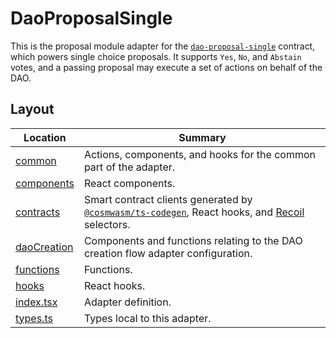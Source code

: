 # DaoProposalSingle

This is the proposal module adapter for the
[`dao-proposal-single`](https://github.com/DA0-DA0/dao-contracts/tree/main/contracts/proposal/dao-proposal-single)
contract, which powers single choice proposals. It supports `Yes`, `No`, and
`Abstain` votes, and a passing proposal may execute a set of actions on behalf
of the DAO.

## Layout

| Location                     | Summary                                                                                                                                                           |
| ---------------------------- | ----------------------------------------------------------------------------------------------------------------------------------------------------------------- |
| [common](./common)           | Actions, components, and hooks for the common part of the adapter.                                                                                                |
| [components](./components)   | React components.                                                                                                                                                 |
| [contracts](./contracts)     | Smart contract clients generated by [`@cosmwasm/ts-codegen`](https://github.com/CosmWasm/ts-codegen), React hooks, and [Recoil](https://recoiljs.org/) selectors. |
| [daoCreation](./daoCreation) | Components and functions relating to the DAO creation flow adapter configuration.                                                                                 |
| [functions](./functions)     | Functions.                                                                                                                                                        |
| [hooks](./hooks)             | React hooks.                                                                                                                                                      |
| [index.tsx](./index.tsx)     | Adapter definition.                                                                                                                                               |
| [types.ts](./types.ts)       | Types local to this adapter.                                                                                                                                      |
